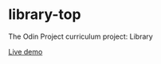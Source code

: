 # library-top
The Odin Project curriculum project: Library

<a href="https://kbly538.github.io/library-top/"> Live demo </a>
